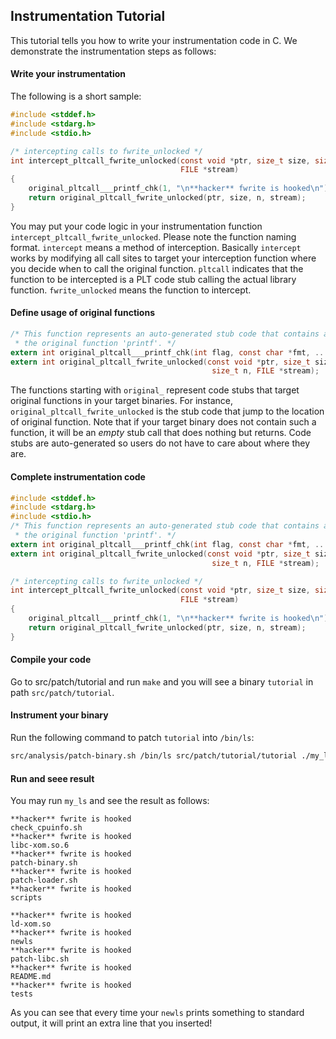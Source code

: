 ## Instrumentation Tutorial

This tutorial tells you how to write your instrumentation code in C. We demonstrate the instrumentation steps as follows:

#### Write your instrumentation
The following is a short sample:
```C
#include <stddef.h>
#include <stdarg.h>
#include <stdio.h>

/* intercepting calls to fwrite_unlocked */
int intercept_pltcall_fwrite_unlocked(const void *ptr, size_t size, size_t n,
                                      FILE *stream)
{
    original_pltcall___printf_chk(1, "\n**hacker** fwrite is hooked\n");
    return original_pltcall_fwrite_unlocked(ptr, size, n, stream);
}
```
You may put your code logic in your instrumentation function `intercept_pltcall_fwrite_unlocked`. Please note the function naming format. `intercept` means a method of interception. Basically `intercept` works by modifying all call sites to target your interception function  where you decide when to call the original function.  `pltcall` indicates that the function to be intercepted is a PLT code stub calling the actual library function. `fwrite_unlocked` means the function to intercept.

#### Define usage of original functions
```C
/* This function represents an auto-generated stub code that contains a jump to
 * the original function 'printf'. */
extern int original_pltcall___printf_chk(int flag, const char *fmt, ...);
extern int original_pltcall_fwrite_unlocked(const void *ptr, size_t size,
                                             size_t n, FILE *stream);
```
The functions starting with `original_` represent code stubs that target original functions in your target binaries. For instance, `original_pltcall_fwrite_unlocked` is the stub code that jump to the location of original function. Note that if your target binary does not contain such a function, it will be an *empty* stub call that does nothing but returns. Code stubs are auto-generated so users do not have to care about where they are.

#### Complete instrumentation code
```C
#include <stddef.h>
#include <stdarg.h>
#include <stdio.h>
/* This function represents an auto-generated stub code that contains a jump to
 * the original function 'printf'. */
extern int original_pltcall___printf_chk(int flag, const char *fmt, ...);
extern int original_pltcall_fwrite_unlocked(const void *ptr, size_t size,
                                             size_t n, FILE *stream);

/* intercepting calls to fwrite_unlocked */
int intercept_pltcall_fwrite_unlocked(const void *ptr, size_t size, size_t n,
                                      FILE *stream)
{
    original_pltcall___printf_chk(1, "\n**hacker** fwrite is hooked\n");
    return original_pltcall_fwrite_unlocked(ptr, size, n, stream);
}
```
#### Compile your code
Go to src/patch/tutorial and run `make` and you will see a binary `tutorial` in path `src/patch/tutorial`.

#### Instrument your binary
Run the following command to patch `tutorial` into `/bin/ls`:
```Bash
src/analysis/patch-binary.sh /bin/ls src/patch/tutorial/tutorial ./my_ls
```
#### Run and seee result
You may run `my_ls` and see the result as follows:
```
**hacker** fwrite is hooked
check_cpuinfo.sh  
**hacker** fwrite is hooked
libc-xom.so.6  
**hacker** fwrite is hooked
patch-binary.sh  
**hacker** fwrite is hooked
patch-loader.sh  
**hacker** fwrite is hooked
scripts

**hacker** fwrite is hooked
ld-xom.so	  
**hacker** fwrite is hooked
newls		 
**hacker** fwrite is hooked
patch-libc.sh	  
**hacker** fwrite is hooked
README.md	   
**hacker** fwrite is hooked
tests
```
As you can see that every time your `newls` prints something to standard output, it will print an extra line that you inserted!


